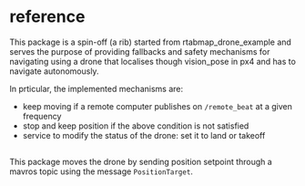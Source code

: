 # reference

This package is a spin-off (a rib) started from rtabmap_drone_example and serves the purpose of providing fallbacks and safety mechanisms for navigating using a drone that localises though vision_pose in px4 and has to navigate autonomously.

In prticular, the implemented mechanisms are: 
- keep moving if a remote computer publishes on `/remote_beat` at a given frequency
- stop and keep position if the above condition is not satisfied
- service to modify the status of the drone: set it to land or takeoff

## 

This package moves the drone by sending position setpoint through a mavros topic using the message `PositionTarget`.
